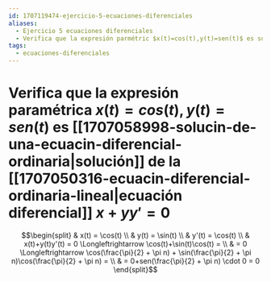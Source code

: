 ```yaml
---
id: 1707119474-ejercicio-5-ecuaciones-diferenciales
aliases:
  - Ejercicio 5 ecuaciones diferenciales
  - Verifica que la expresión parmétric $x(t)=cos(t),y(t)=sen(t)$ es solución de la ecuación diferencial $x+yy'=0$
tags:
  - ecuaciones-diferenciales
---
```


# Verifica que la expresión paramétrica $x(t)=cos(t),y(t)=sen(t)$ es [[1707058998-solucin-de-una-ecuacin-diferencial-ordinaria|solución]] de la [[1707050316-ecuacin-diferencial-ordinaria-lineal|ecuación diferencial]] $x+yy'=0$

$$\begin{split}
    & x(t) = \cos(t) \\
    & y(t) = \sin(t) \\
    & y'(t) = \cos(t) \\
    & x(t)+y(t)y'(t) = 0 \Longleftrightarrow \cos(t)+\sin(t)\cos(t) = \\
    & = 0 \Longleftrightarrow  \cos(\frac{\pi}{2} + \pi n) + \sin(\frac{\pi}{2} + \pi n)\cos(\frac{\pi}{2} + \pi n) = \\
    & = 0+sen(\frac{\pi}{2} + \pi n) \cdot 0 = 0
\end{split}$$